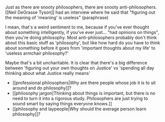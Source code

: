 Just as there are snooty philosophers, there are snooty anti-philosophers. [[Neil DeGrasse Tyson]] had an interview where he said that "figuring out the meaning of 'meaning' is useless" (paraphrase)

I mean, that's a weird sentiment to me, because if you've ever thought about something intelligently, if you've ever just... "had opinions on things", then you're doing philosophy. Most anti-philosophers probably don't think about this basic stuff as 'philosophy', but like how hard do you have to think about something before it goes from 'important thoughts about my life' to 'useless armchair philosophy?'

Maybe that's a bit uncharitable. It is clear that there's a big difference between 'figuring out your own thoughts on Justice' vs 'spending all day thinking about what Justice really means'

- [[professional philosophers|Why are there people whose job it is to sit around and do philosophy]]?
- [[philosophy jargon|Thinking about things is important, but there is no need to turn it into a rigorous study. Philosophers are just trying to sound smart by saying things everyone knows.]]
- [[philosophy and laypeople|Why should the average person learn philosophy]]?
